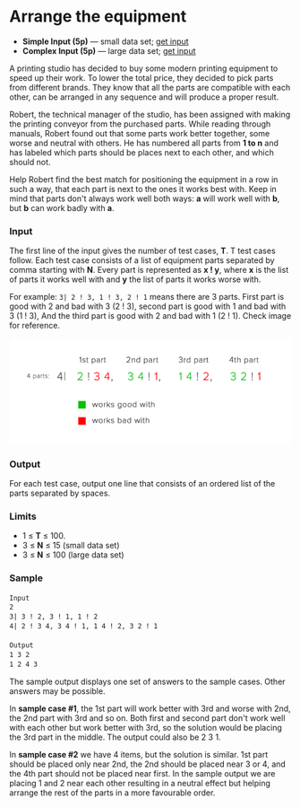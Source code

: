 # Arrange the equipment
 
* **Simple Input (5p)** — small data set; [get input](https://github.com/Mixbook/coding-challenge-event/blob/master/coding%20challenge%202017/inputs/B-small-input.in)
* **Complex Input (5p)** — large data set; [get input](https://github.com/Mixbook/coding-challenge-event/blob/master/coding%20challenge%202017/inputs/B-large-input.in)
 
A printing studio has decided to buy some modern printing equipment to speed up their work. To lower the total price, they decided to pick parts from different brands. They know that all the parts are compatible with each other, can be arranged in any sequence and will produce a proper result.
 
Robert, the technical manager of the studio, has been assigned with making the printing conveyor from the purchased parts. While reading through manuals, Robert found out that some parts work better together, some worse and neutral with others. He has numbered all parts from **1 to n** and has labeled which parts should be places next to each other, and which should not. 
 
Help Robert find the best match for positioning the equipment in a row in such a way, that each part is next to the ones it works best with. Keep in mind that parts don't always work well both ways: **a** will work well with **b**, but **b** can work badly with **a**.
 
### Input
The first line of the input gives the number of test cases, **T**. T test cases follow. Each test case consists of a list of equipment parts separated by comma starting with **N**. Every part is represented as **x ! y**, where **x** is the list of parts it works well with and **y** the list of parts it works worse with.

For example: ```3| 2 ! 3, 1 ! 3, 2 ! 1``` means there are 3 parts. First part is good with 2 and bad with 3 (2 ! 3), second part is good with 1 and bad with 3 (1 ! 3), And the third part is good with 2 and bad with 1 (2 ! 1). Check image for reference.

![Input Explanation](/coding%20challenge%202017/problems/images/B-example-io.png?raw=true "Input Explanation")
 
### Output
For each test case, output one line that consists of an ordered list of the parts separated by spaces.
 
### Limits
* 1 ≤ **T** ≤ 100.
* 3 ≤ **N** ≤ 15 (small data set)
* 3 ≤ **N** ≤ 100 (large data set)
 
### Sample

```bash
Input
2
3| 3 ! 2, 3 ! 1, 1 ! 2
4| 2 ! 3 4, 3 4 ! 1, 1 4 ! 2, 3 2 ! 1
 
Output
1 3 2
1 2 4 3
```
 
The sample output displays one set of answers to the sample cases. Other answers may be possible.
 
In **sample case #1**, the 1st part will work better with 3rd and worse with 2nd, the 2nd part with 3rd and so on. Both first and second part don't work well with each other but work better with 3rd, so the solution would be placing the 3rd part in the middle. The output could also be 2 3 1.
 
In **sample case #2** we have 4 items, but the solution is similar. 1st part should be placed only near 2nd, the 2nd should be placed near 3 or 4, and the 4th part should not be placed near first. In the sample output we are placing 1 and 2 near each other resulting in a neutral effect but helping arrange the rest of the parts in a more favourable order. 
